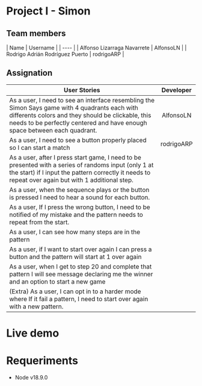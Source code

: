 # Project I - Simon

## Team members

| Name | Username |
| ---- | 
| Alfonso Lizarraga Navarrete | AlfonsoLN |
| Rodrigo Adrián Rodríguez Puerto | rodrigoARP |

## Assignation

| User Stories |    Developer    |
| ------------ | :-------------: |
| As a user, I need to see an interface resembling the Simon Says game with 4 quadrants each with differents colors and they should be clickable, this needs to be perfectly centered and have enough space between each quadrant. | AlfonsoLN |
| As a user, I need to see a button properly placed so I can start a match | rodrigoARP |
| As a user, after I press start game, I need to be presented with a series of randoms input (only 1 at the start) if I input the pattern correctly it needs to repeat over again but with 1 additional step. |  |
| As a user, when the sequence plays or the button is pressed I need to hear a sound for each button. | |
| As a user, If I press the wrong button, I need to be notified of my mistake and the pattern needs to repeat from the start. |  |
| As a user, I can see how many steps are in the pattern |  |
| As a user, if I want to start over again I can press a button and the pattern will start at 1 over again |  |
| As a user, when I get to step 20 and complete that pattern I will see message declaring me the winner and an option to start a new game |  |
| (Extra) As a user, I can opt in to a harder mode where If it fail a pattern, I need to start over again with a new pattern. |  |

# Live demo


# Requeriments

- Node v18.9.0